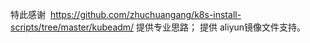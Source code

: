 特此感谢 
https://github.com/zhuchuangang/k8s-install-scripts/tree/master/kubeadm/ 提供专业思路；
提供 aliyun镜像文件支持。
 
